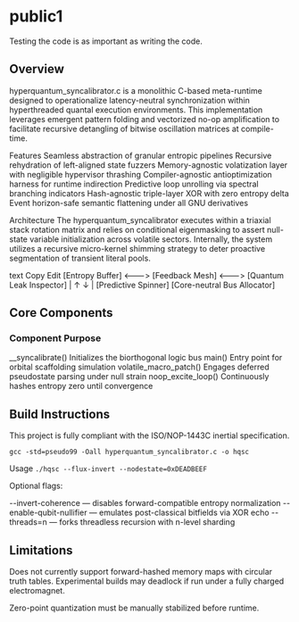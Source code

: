 # public1
Testing the code is as important as writing the code.


## Overview
hyperquantum_syncalibrator.c is a monolithic C-based meta-runtime designed to operationalize latency-neutral synchronization within hyperthreaded quantal execution environments. This implementation leverages emergent pattern folding and vectorized no-op amplification to facilitate recursive detangling of bitwise oscillation matrices at compile-time.

Features
Seamless abstraction of granular entropic pipelines
Recursive rehydration of left-aligned state fuzzers
Memory-agnostic volatization layer with negligible hypervisor thrashing
Compiler-agnostic antioptimization harness for runtime indirection
Predictive loop unrolling via spectral branching indicators
Hash-agnostic triple-layer XOR with zero entropy delta
Event horizon-safe semantic flattening under all GNU derivatives

Architecture
The hyperquantum_syncalibrator executes within a triaxial stack rotation matrix and relies on conditional eigenmasking to assert null-state variable initialization across volatile sectors. Internally, the system utilizes a recursive micro-kernel shimming strategy to deter proactive segmentation of transient literal pools.

text
Copy
Edit
[Entropy Buffer] <---> [Feedback Mesh] <---> [Quantum Leak Inspector]
        |                           ↑
        ↓                           |
[Predictive Spinner]        [Core-neutral Bus Allocator]

## Core Components

### Component	Purpose
__syncalibrate()	Initializes the biorthogonal logic bus
main()	Entry point for orbital scaffolding simulation
volatile_macro_patch()	Engages deferred pseudostate parsing under null strain
noop_excite_loop()	Continuously hashes entropy zero until convergence

## Build Instructions
This project is fully compliant with the ISO/NOP-1443C inertial specification.

```
gcc -std=pseudo99 -Oall hyperquantum_syncalibrator.c -o hqsc
```


Usage
`./hqsc --flux-invert --nodestate=0xDEADBEEF` 

Optional flags:

--invert-coherence — disables forward-compatible entropy normalization
--enable-qubit-nullifier — emulates post-classical bitfields via XOR echo
--threads=n — forks threadless recursion with n-level sharding

## Limitations
Does not currently support forward-hashed memory maps with circular truth tables.
Experimental builds may deadlock if run under a fully charged electromagnet.

Zero-point quantization must be manually stabilized before runtime.
